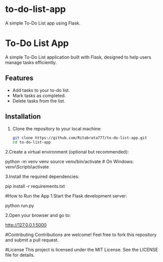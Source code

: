 # to-do-list-app
A simple To-Do List app using Flask.



# To-Do List App

A simple To-Do List application built with Flask, designed to help users manage tasks efficiently.

## Features
- Add tasks to your to-do list.
- Mark tasks as completed.
- Delete tasks from the list.

## Installation

1. Clone the repository to your local machine:
   ```bash
   git clone https://github.com/Ritabrata777/to-do-list-app.git
   cd to-do-list-app
2.Create a virtual environment (optional but recommended):

python -m venv venv
source venv/bin/activate   # On Windows: venv\Scripts\activate

3.Install the required dependencies:

pip install -r requirements.txt

#How to Run the App
1.Start the Flask development server:

python run.py

2.Open your browser and go to:

http://127.0.0.1:5000

#Contributing
Contributions are welcome! Feel free to fork this repository and submit a pull request.

#License
This project is licensed under the MIT License. See the LICENSE file for details.
